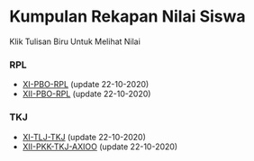 # Kumpulan Rekapan Nilai Siswa

Klik Tulisan Biru Untuk Melihat Nilai

### RPL
- [XI-PBO-RPL](https://docs.google.com/spreadsheets/d/1iKYczebi5EYg0PM3OGmuz3y3ZYG87QfnygyiSz2rNlc/edit?usp=sharing) (update 22-10-2020)
- [XII-PBO-RPL](https://docs.google.com/spreadsheets/d/1i-QMnPNmoNvLd1bsb6jU5kAQ_kJtepMKN410c3KZDPI/edit?usp=sharing) (update 22-10-2020)

### TKJ
- [XI-TLJ-TKJ](https://docs.google.com/spreadsheets/d/1rlZb-g3Mtnjq-PmjsuhSqinC2Pitm94tf8x35N1zY8Q/edit?usp=sharing) (update 22-10-2020)
- [XII-PKK-TKJ-AXIOO](https://docs.google.com/spreadsheets/d/1yJqimIvmkU8M4Zw2HJRHAB138Si34aU42UnG-Qv2qx8/edit?usp=sharing) (update 22-10-2020)
